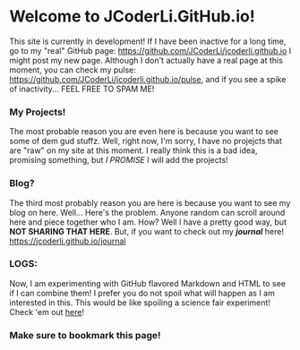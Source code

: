 # Welcome to JCoderLi.GitHub.io!
This site is currently in development! If I have been inactive for a long time, go to my "real" GitHub page: https://github.com/JCoderLi/jcoderli.github.io
I might post my new page. Although I don't actually have a real page at this moment, you can check my pulse: https://github.com/JCoderLi/jcoderli.github.io/pulse, and if you see a spike of inactivity... FEEL FREE TO SPAM ME!

### My Projects!
The most probable reason you are even here is because you want to see some of dem gud stuffz. Well, right now, I'm sorry, I have no projejcts
that are "raw" on my site at this moment. I really think this is a bad idea, promising something, but _I PROMISE_ I will add the projects!

### Blog?
The third most probably reason you are here is because you want to see my blog on here. Well... Here's the problem. Anyone random can scroll
around here and piece together who I am. How? Well I have a pretty good way, but **NOT SHARING THAT HERE**.
But, if you want to check out my _**journal**_ here! https://jcoderli.github.io/journal

### LOGS:
Now, I am experimenting with GitHub flavored Markdown and HTML to see if I can combine them! I prefer you do not spoil what will happen as I am interested in this. This would be like spoiling a science fair experiment!
Check 'em out [here](https://jcoderli.github.io/logs)!

### Make sure to bookmark this page!

